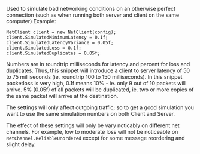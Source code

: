 Used to simulate bad networking conditions on an otherwise perfect connection (such as when running both server and client on the same computer) Example:

```
NetClient client = new NetClient(config);
client.SimulatedMinimumLatency = 0.1f;
client.SimulatedLatencyVariance = 0.05f;
client.SimulatedLoss = 0.1f;
client.SimulatedDuplicates = 0.05f;
```

Numbers are in roundtrip milliseconds for latency and percent for loss and duplicates. Thus, this snippet will introduce a client to server latency of 50 to 75 milliseconds (ie. roundtrip 100 to 150 milliseconds).
In this snippet packetloss is very high, 0.1f means 10% - ie. only 9 out of 10 packets will arrive.
5% (0.05f) of all packets will be duplicated, ie. two or more copies of the same packet will arrive at the destination.

The settings will only affect outgoing traffic; so to get a good simulation you want to use the same simulation numbers on both Client and Server.

The effect of these settings will only be vary noticably on different net channels. For example, low to moderate loss will not be noticeable on `NetChannel.ReliableUnordered` except for some message reordering and slight delay.